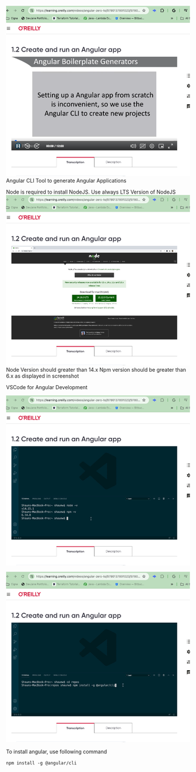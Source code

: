 ![alt text](image.png)
Angular CLI Tool to generate Angular Applications

Node is required to install NodeJS.
Use always LTS Version of NodeJS
![alt text](image-1.png)
Node Version should greater than 14.x
Npm version should be greater than 6.x as displayed in screenshot

VSCode for Angular Development

![alt text](image-2.png)

![alt text](image-3.png)

To install angular, use following command
```
npm install -g @angular/cli
```
